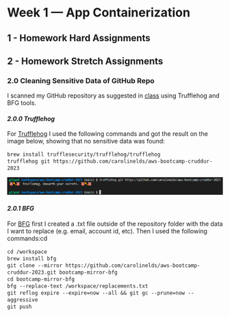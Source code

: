# Week 1 — App Containerization

## 1 - Homework Hard Assignments

## 2 - Homework Stretch Assignments

### 2.0 Cleaning Sensitive Data of GitHub Repo

I scanned my GitHub repository as suggested in [class](https://youtu.be/hseEfxCHzYw) using Trufflehog and BFG tools. 

#### *2.0.0 Trufflehog*

For [Trufflehog](https://github.com/trufflesecurity/trufflehog) I used the following commands and got the result on the image below, showing that no sensitive data was found:

```
brew install trufflesecurity/trufflehog/trufflehog
trufflehog git https://github.com/carolinelds/aws-bootcamp-cruddur-2023
```

![Trufflehog scan result](./assets/01-trufflehog.png)


#### *2.0.1 BFG*

For [BFG](https://rtyley.github.io/bfg-repo-cleaner/) first I created a .txt file outside of the repository folder with the data I want to replace (e.g. email, account id, etc). Then I used the following commands:cd

```
cd /workspace
brew install bfg
git clone --mirror https://github.com/carolinelds/aws-bootcamp-cruddur-2023.git bootcamp-mirror-bfg
cd bootcamp-mirror-bfg
bfg --replace-text /workspace/replacements.txt
git reflog expire --expire=now --all && git gc --prune=now --aggressive
git push
```